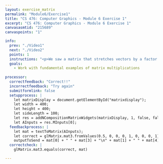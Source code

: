 ```yaml
---
layout: exercise_matrix
permalink: "Module6/Exercise1"
title: "CS 476: Computer Graphics - Module 6 Exercise 1"
excerpt: "CS 476: Computer Graphics - Module 6 Exercise 1"
canvasasmtid: "215689"
canvaspoints: "1"

info:
  prev: "./Video1"
  next: "./Video2"
  points: 1
  instructions: "<p>We saw a matrix that stretches vectors by a factor of 2.  Find a matrix that <b>compresses</b> vectors by a factor of 2 <b>along the x-axis</b>; that is, it squashes them in (the opposite of stretching) along the x-axis. Please use the widget below to input your matrix and experiment, and when you believe you have the answer, enter your netid and the check/submit button below</p><div id = \"matrixdisplay\"></div>"
  goals:
    - Work with fundamental examples of matrix multiplications
    
processor:  
  correctfeedback: "Correct!!" 
  incorrectfeedback: "Try again"
  submitformlink: false
  setupprocess: |
    let matrixDisplay = document.getElementById("matrixdisplay");
    let width = 400;
    let height = 400;
    let sideLength = 100;
    let res = addNCompositionMatrixWidgets(matrixDisplay, 1, false, false, width, height, sideLength);
    let AInputs = res.MInputs[0];
  feedbackprocess: | 
    let mat = textToMatrix(AInputs); 
    let correct = glMatrix.mat3.fromValues(0.5, 0, 0, 0, 1, 0, 0, 0, 1);
    outputToSend = mat[0] + " " + mat[3] + "\n" + mat[1] + " " + mat[4];
  correctcheck: |
    glMatrix.mat3.equals(correct, mat) 

---
```


